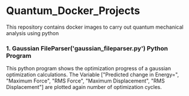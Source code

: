# Quantum_Docker_Projects
This repository contains docker images to carry out quantum mechanical analysis using python

### 1. Gaussian FileParser('gaussian_fileparser.py') Python Program
This python program shows the optimization progress of a gaussian optimization calculations. The Variable ["Predicted change in Energy=", "Maximum Force", "RMS     Force", "Maximum Displacement", "RMS     Displacement"] are plotted again number of optimization cycles. 